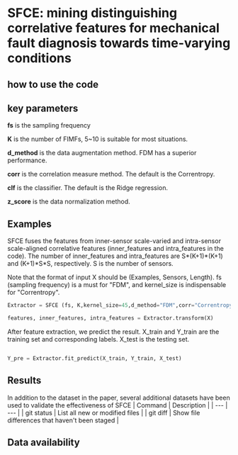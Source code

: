 
# SFCE: mining distinguishing correlative features for mechanical fault diagnosis towards time-varying conditions

## how to use the code
## key parameters
**fs** is the sampling frequency

**K** is the number of FIMFs, 5~10 is suitable for most situations.

**d_method** is the data augmentation method. FDM has a superior performance.

**corr** is the correlation measure method. The default is the Correntropy.

**clf** is the classifier. The default is the Ridge regression.

**z_score** is the data normalization method.

## Examples

SFCE fuses the features from inner-sensor scale-varied and intra-sensor scale-aligned correlative features (inner_features and intra_features in the code). The number of inner_features and intra_features are S\*(K+1)\*(K+1) and (K+1)\*S\*S, respectively. S is the number of sensors.

Note that the format of input X should be (Examples, Sensors, Length). fs (sampling frequency) is a must for "FDM", and kernel_size is indispensable for "Correntropy". 

```python
Extractor = SFCE (fs, K,kernel_size=45,d_method="FDM",corr="Correntropy",clf="RR",z_score=True)

features, inner_features, intra_features = Extractor.transform(X)
```

After feature extraction, we predict the result. X_train and Y_train are the training set and corresponding labels. X_test is the testing set.

```python

Y_pre = Extractor.fit_predict(X_train, Y_train, X_test)
```
## Results
In addition to the dataset in the paper, several additional datasets have been used to validate the effectiveness of SFCE
| Command | Description |
| --- | --- |
| git status | List all new or modified files |
| git diff | Show file differences that haven't been staged |


## Data availability
